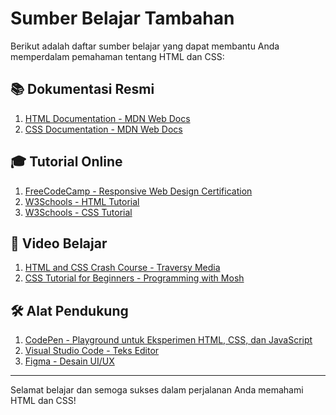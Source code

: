 # Sumber Belajar Tambahan

Berikut adalah daftar sumber belajar yang dapat membantu Anda memperdalam pemahaman tentang HTML dan CSS:

## 📚 Dokumentasi Resmi

1. [HTML Documentation - MDN Web Docs](https://developer.mozilla.org/en-US/docs/Web/HTML)
2. [CSS Documentation - MDN Web Docs](https://developer.mozilla.org/en-US/docs/Web/CSS)

## 🎓 Tutorial Online

1. [FreeCodeCamp - Responsive Web Design Certification](https://www.freecodecamp.org/learn/)
2. [W3Schools - HTML Tutorial](https://www.w3schools.com/html/)
3. [W3Schools - CSS Tutorial](https://www.w3schools.com/css/)

## 🎥 Video Belajar

1. [HTML and CSS Crash Course - Traversy Media](https://www.youtube.com/watch?v=UB1O30fR-EE)
2. [CSS Tutorial for Beginners - Programming with Mosh](https://www.youtube.com/watch?v=1Rs2ND1ryYc)

## 🛠️ Alat Pendukung

1. [CodePen - Playground untuk Eksperimen HTML, CSS, dan JavaScript](https://codepen.io/)
2. [Visual Studio Code - Teks Editor](https://code.visualstudio.com/)
3. [Figma - Desain UI/UX](https://www.figma.com/)

---

Selamat belajar dan semoga sukses dalam perjalanan Anda memahami HTML dan CSS!
